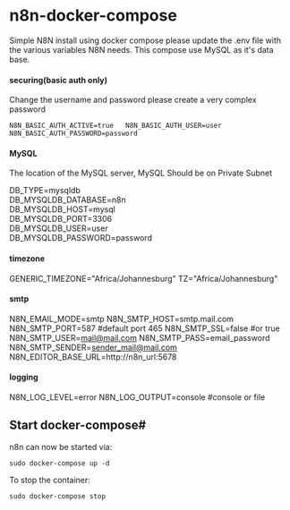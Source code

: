 # n8n-docker-compose
Simple N8N install using docker compose please update the .env file with the various variables N8N needs.
This compose use MySQL as it's data base.

#### securing(basic auth only)
Change the username and password please create a very complex password

``N8N_BASIC_AUTH_ACTIVE=true  
N8N_BASIC_AUTH_USER=user  
N8N_BASIC_AUTH_PASSWORD=password``

#### MySQL
The location of the MySQL server, MySQL Should be on Private Subnet

DB_TYPE=mysqldb  
DB_MYSQLDB_DATABASE=n8n  
DB_MYSQLDB_HOST=mysql  
DB_MYSQLDB_PORT=3306  
DB_MYSQLDB_USER=user  
DB_MYSQLDB_PASSWORD=password  

#### timezone
GENERIC_TIMEZONE="Africa/Johannesburg"
TZ="Africa/Johannesburg"

#### smtp
N8N_EMAIL_MODE=smtp
N8N_SMTP_HOST=smtp.mail.com
N8N_SMTP_PORT=587 #default port 465
N8N_SMTP_SSL=false #or true
N8N_SMTP_USER=mail@mail.com
N8N_SMTP_PASS=email_password
N8N_SMTP_SENDER=sender_mail@mail.com
N8N_EDITOR_BASE_URL=http://n8n_url:5678

#### logging
N8N_LOG_LEVEL=error
N8N_LOG_OUTPUT=console #console or file

## Start docker-compose#

n8n can now be started via:

``sudo docker-compose up -d``

To stop the container:

``sudo docker-compose stop``